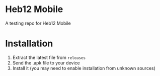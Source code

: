 # Heb12 Mobile
A testing repo for Heb12 Mobile
# Installation
1. Extract the latest file from `releases`
2. Send the .apk file to your device
3. Install it (you may need to enable installation from unknown sources)
